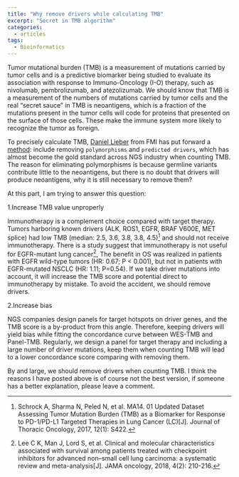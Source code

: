 ```yaml
---
title: "Why remove drivers while calculating TMB"
excerpt: "Secret in TMB algorithm"
categories:
  - articles
tags:
  - Bioinformatics
---
```


Tumor mutational burden (TMB) is a measurement of mutations carried by tumor cells and is a predictive biomarker being studied to evaluate its association with response to Immuno-Oncology (I-O) therapy, such as nivolumab, pembrolizumab, and atezolizumab. We should know that TMB is a measurement of the numbers of mutations carried by tumor cells and the real “secret sauce” in TMB is neoantigens, which is a fraction of the mutations present in the tumor cells will code for proteins that presented on the surface of those cells. These make the immune system more likely to recognize the tumor as foreign. 

To precisely calculate TMB, [Daniel Lieber](http://www.dslieber.com/) from FMI has put forward a [method](https://cdn2.hubspot.net/hubfs/174278/Corporate%20Landing%20Pages/042017%20-%20AACR%20Landing%20Page/Lieber,%20D%20AACR%202017%20Tumor%20Mutational%20Burden%20Val_.pdf?t=1493408183691): include removing `polymorphisms` and `predicted drivers`, which has almost become the gold standard across NGS industry when counting TMB. The reason for eliminating polymorphisms is because germline variants contribute little to the neoantigens, but there is no doubt that drivers will produce neoantigens, why it is still necessary to remove them? 

At this part, I am trying to answer this question:

1.Increase TMB value unproperly

Immunotherapy is a complement choice compared with target therapy. Tumors harboring known drivers (ALK, ROS1, EGFR, BRAF V600E, MET splice) had low TMB (median: 2.5, 3.6, 3.8, 3.8, 4.5)[^1] and should not receive immunotherapy. There is a study suggest that immunotherapy is not useful for EGFR-mutant lung cancer[^2], The benefit in OS was realized in patients with EGFR wild-type tumors (HR: 0.67; P < 0.001), but not in patients with EGFR-mutated NSCLC (HR: 1.11; P=0.54). If we take driver mutations into account, it will increase the TMB score and potential direct to immunotherapy by mistake. To avoid the accident, we should remove drivers.

2.Increase bias

NGS companies design panels for target hotspots on driver genes, and the TMB score is a by-product from this angle. Therefore, keeping drivers will yield bias while fitting the concordance curve between WES-TMB and Panel-TMB. Regularly, we design a panel for target therapy and including a large number of driver mutations, keep them when counting TMB will lead to a lower concordance score comparing with removing them.

By and large, we should remove drivers when counting TMB. I think the reasons I have posted above is of course not the best version, if someone has a better explanation, please leave a comment.


[^1]: Schrock A, Sharma N, Peled N, et al. MA14. 01 Updated Dataset Assessing Tumor Mutation Burden (TMB) as a Biomarker for Response to PD-1/PD-L1 Targeted Therapies in Lung Cancer (LC)[J]. Journal of Thoracic Oncology, 2017, 12(1): S422.
[^2]: Lee C K, Man J, Lord S, et al. Clinical and molecular characteristics associated with survival among patients treated with checkpoint inhibitors for advanced non–small cell lung carcinoma: a systematic review and meta-analysis[J]. JAMA oncology, 2018, 4(2): 210-216.
